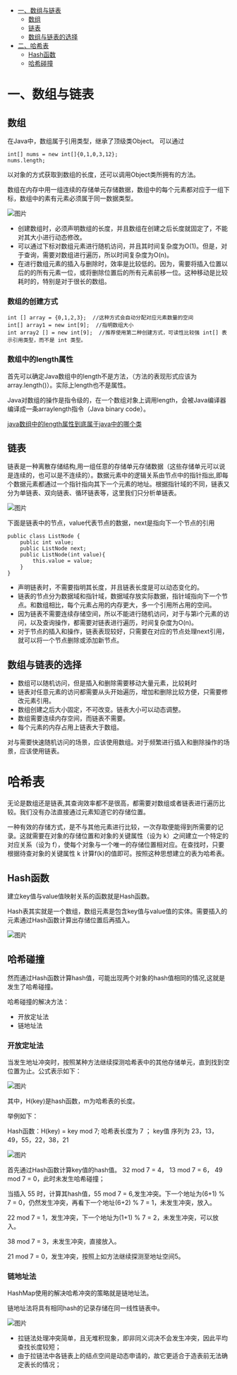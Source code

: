 * [一、数组与链表](#1)
  - [数组](#1.1)
  - [链表](#1.2)
  - [数组与链表的选择](#1.3)
* [二、哈希表](#2)
  - [Hash函数](#2.1)
  - [哈希碰撞](#2.2)
<h1 id="1">一、数组与链表</h1>
<h2 id="1.1">数组</h2>
在Java中，数组属于引用类型，继承了顶级类Object。
可以通过

    int[] nums = new int[]{0,1,0,3,12};
    nums.length;

以对象的方式获取到数组的长度，还可以调用Object类所拥有的方法。

数组在内存中用一组连续的存储单元存储数据，数组中的每个元素都对应于一组下标，数组中的素有元素必须属于同一数据类型。

![图片](https://github.com/UMRhamster/Jobs2018/raw/master/source_analyze/img/source_analyze_array.png)

* 创建数组时，必须声明数组的长度，并且数组在创建之后长度就固定了，不能对其大小进行动态修改。
* 可以通过下标对数组元素进行随机访问，并且其时间复杂度为O(1)。但是，对于查询，需要对数组进行遍历，所以时间复杂度为O(n)。
* 在进行数组元素的插入与删除时，效率是比较低的。因为，需要将插入位置以后的的所有元素一位，或将删除位置后的所有元素前移一位。这种移动是比较耗时的，特别是对于很长的数组。

### 数组的创建方式

    int [] array = {0,1,2,3};  //这种方式会自动分配对应元素数量的空间
    int[] array1 = new int[9];  //指明数组大小
    int array2 [] = new int[9];  //推荐使用第二种创建方式，可读性比较强 int[] 表示引用类型，而不是 int 类型。

### 数组中的length属性
首先可以确定Java数组中的length不是方法，（方法的表现形式应该为array.length()）。实际上length也不是属性。

Java对数组的操作是指令级的，在一个数组对象上调用length，会被Java编译器编译成一条arraylength指令（Java   binary   code）。

[java数组中的length属性到底属于java中的哪个类](https://blog.csdn.net/jayzym/article/details/76643527)

<h2 id="1.2">链表</h2>
链表是一种离散存储结构,用一组任意的存储单元存储数据（这些存储单元可以说是连续的，也可以是不连续的）。数据元素中的逻辑关系由节点中的指针指出,即每个数据元素都通过一个指针指向其下一个元素的地址。根据指针域的不同，链表又分为单链表、双向链表、循环链表等，这里我们只分析单链表。


![图片](https://github.com/UMRhamster/Jobs2018/raw/master/source_analyze/img/source_analyze_linked_list.png)

下面是链表中的节点，value代表节点的数据，next是指向下一个节点的引用

    public class ListNode {
        public int value;
        public ListNode next;
        public ListNode(int value){
            this.value = value;
        }
    }

* 声明链表时，不需要指明其长度，并且链表长度是可以动态变化的。
* 链表的节点分为数据域和指针域，数据域存放实际数据，指针域指向下一个节点。和数组相比，每个元素占用的内存更大，多一个引用所占用的空间。
* 因为链表不需要连续存储空间，所以不能进行随机访问，对于与第i个元素的访问，以及查询操作，都需要对链表进行遍历，时间复杂度为O(n)。
* 对于节点的插入和操作，链表表现较好，只需要在对应的节点处理next引用，就可以将一个节点删除或添加新节点。

<h2 id="1.3">数组与链表的选择</h2>

* 数组可以随机访问，但是插入和删除需要移动大量元素，比较耗时
* 链表对任意元素的访问都需要从头开始遍历，增加和删除比较方便，只需要修改元素引用。
* 数组创建之后大小固定，不可改变。链表大小可以动态调整。
* 数组需要连续内存空间，而链表不需要。
* 每个元素的内存占用上链表大于数组。

对与需要快速随机访问的场景，应该使用数组。对于频繁进行插入和删除操作的场景，应该使用链表。

<h1 id="2">哈希表</h1>
无论是数组还是链表,其查询效率都不是很高，都需要对数组或者链表进行遍历比较。我们没有办法直接通过元素知道它的存储位置。

一种有效的存储方式，是不与其他元素进行比较，一次存取便能得到所需要的记录。这就需要在对象的存储位置和对象的关键属性（设为 k）之间建立一个特定的对应关系（设为 f），使每个对象与一个唯一的存储位置相对应。在查找时，只要根据待查对象的关键属性 k 计算f(k)的值即可。按照这种思想建立的表为哈希表。
<h2 id="2.1">Hash函数</h2>
建立key值与value值映射关系的函数就是Hash函数。

Hash表其实就是一个数组，数组元素是包含key值与value值的实体。需要插入的元素通过Hash函数计算出存储位置后再插入。

![图片](https://github.com/UMRhamster/Jobs2018/raw/master/source_analyze/img/hash_table_hash_method.png)

<h2 id="2.2">哈希碰撞</h2>
然而通过Hash函数计算hash值，可能出现两个对象的hash值相同的情况,这就是发生了哈希碰撞。

哈希碰撞的解决方法：
* 开放定址法
* 链地址法
  
### 开放定址法
 
 当发生地址冲突时，按照某种方法继续探测哈希表中的其他存储单元，直到找到空位置为止。公式表示如下：

 ![图片](https://github.com/UMRhamster/Jobs2018/raw/master/source_analyze/img/hash_table_open_addressing_formula.png)

 其中，H(key)是hash函数，m为哈希表的长度。

举例如下：

Hash函数：H(key) =  key mod 7;
哈希表长度为 7 ；
key值 序列为 23，13，49，55，22，38，21

  ![图片](https://github.com/UMRhamster/Jobs2018/raw/master/source_analyze/img/hash_table_open_addressing.png)

  首先通过Hash函数计算key值的hash值。
  32 mod 7 = 4，  13 mod 7 = 6，  49 mod 7 = 0，此时未发生哈希碰撞；

  当插入 55 时，计算其hash值，55 mod 7 = 6,发生冲突。下一个地址为(6+1) % 7 = 0，仍然发生冲突，再看下一个地址(6+2) % 7 = 1，未发生冲突，放入。

  22 mod 7 = 1，发生冲突，下一个地址为(1+1) % 7 = 2，未发生冲突，可以放入。

  38 mod 7 = 3，未发生冲突，直接放入。

  21 mod 7 = 0，发生冲突，按照上如方法继续探测至地址空间5。

  ### 链地址法

  HashMap使用的解决哈希冲突的策略就是链地址法。

  链地址法将具有相同hash的记录存储在同一线性链表中。

   ![图片](https://github.com/UMRhamster/Jobs2018/raw/master/source_analyze/img/hash_table_chaining.png)

* 拉链法处理冲突简单，且无堆积现象，即非同义词决不会发生冲突，因此平均查找长度较短；
* 由于拉链法中各链表上的结点空间是动态申请的，故它更适合于造表前无法确定表长的情况；

  